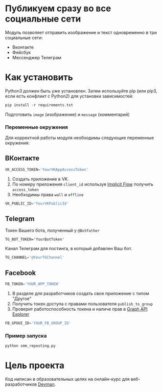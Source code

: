 # Публикуем сразу во все социальные сети

Модуль позволяет отправить изображение и текст одновременно в три социальные сети:
- Вконтакте
- Фейсбук
- Мессенджер Телеграм


# Как установить

Python3 должен быть уже установлен. Затем используйте pip (или pip3, если есть конфликт с Python2) для установки зависимостей:

```python
pip install -r requirements.txt
```
Подготовить `image` (изображение) и `message` (комментарий)


### Переменные окружения

Для корректной работы модуля необходимы следующие переменные окружения:

## ВКонтакте

```python
VK_ACCESS_TOKEN='YourVKAppAccessToken'
```
1. Создать приложение в VK.
2. По номеру приложения `client_id` используя [Implicit Flow](https://dev.vk.com/api/access-token/implicit-flow-user) получить `access_token`
3. Необходимы права `wall` и `offline`

```python
VK_PUBLIC_ID='YourVKPublicId'
```

## Telegram

Токен Вашего бота, полученный у `@BotFather`

```ython
TG_BOT_TOKEN='YourBotToken'
```
Канал Телеграм для постинга, в который добавлен Ваш бот.
```python
TG_CHANNEL='@YourTGChannel'
```

## Facebook

```python
FB_TOKEN='YOUR_APP_TOKEN'
```
1. В разделе для разработчиков создать свое приложение с типом "Другое"
2. Получить токен доступа с правами пользователя `publish_to_group`
3. Проверит работоспособность токена и наличе прав в [Graph API Explorer](https://developers.facebook.com/tools/explorer/)

```python
FB_GPOUI_ID='YOUR_FB_GROUP_ID'
```


### Пример запуска

```python
python smm_reposting.py
``` 

# Цель проекта

Код написан в образовательных целях на онлайн-курс для веб-разработчиков [Devman](https://dvmn.org/).